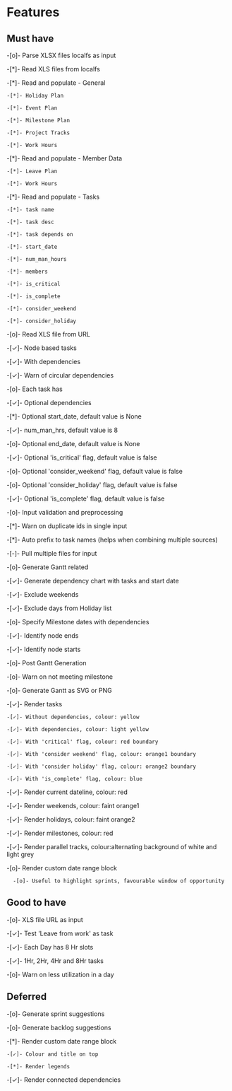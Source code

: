 # Features

## Must have

-[o]- Parse XLSX files localfs as input

  -[*]- Read XLS files from localfs

  -[*]- Read and populate - General

    -[*]- Holiday Plan

    -[*]- Event Plan

    -[*]- Milestone Plan

    -[*]- Project Tracks

    -[*]- Work Hours

  -[*]- Read and populate - Member Data

    -[*]- Leave Plan

    -[*]- Work Hours

  -[*]- Read and populate - Tasks 

    -[*]- task name

    -[*]- task desc

    -[*]- task depends on

    -[*]- start_date

    -[*]- num_man_hours

    -[*]- members

    -[*]- is_critical

    -[*]- is_complete

    -[*]- consider_weekend

    -[*]- consider_holiday

  -[o]- Read XLS file from URL
  
-[✓]- Node based tasks 
  
  -[✓]- With dependencies

  -[✓]- Warn of circular dependencies

-[o]- Each task has 
  
  -[✓]- Optional dependencies
   
  -[*]- Optional start_date, default value is None
  
  -[✓]- num_man_hrs, default value is 8

  -[o]- Optional end_date, default value is None
    
  -[✓]- Optional 'is_critical' flag, default value is false
  
  -[o]- Optional 'consider_weekend' flag, default value is false
  
  -[o]- Optional 'consider_holiday' flag, default value is false
  
  -[✓]- Optional 'is_complete' flag, default value is false

-[o]- Input validation and preprocessing
  
  -[*]- Warn on duplicate ids in single input

  -[*]- Auto prefix to task names (helps when combining multiple sources)
  
  -[-]- Pull multiple files for input
  
-[o]- Generate Gantt related 
  
  -[✓]- Generate dependency chart with tasks and start date

  -[✓]- Exclude weekends
    
  -[✓]- Exclude days from Holiday list
    
  -[o]- Specify Milestone dates with dependencies
  
  -[✓]- Identify node ends 
    
  -[✓]- Identify node starts
  
-[o]- Post Gantt Generation
  
  -[o]- Warn on not meeting milestone

-[o]- Generate Gantt as SVG or PNG

  -[✓]- Render tasks

    -[✓]- Without dependencies, colour: yellow

    -[✓]- With dependencies, colour: light yellow

    -[✓]- With 'critical' flag, colour: red boundary
  
    -[✓]- With 'consider weekend' flag, colour: orange1 boundary
  
    -[✓]- With 'consider holiday' flag, colour: orange2 boundary

    -[✓]- With 'is_complete' flag, colour: blue

  -[✓]- Render current dateline, colour: red
  
  -[✓]- Render weekends, colour: faint orange1

  -[✓]- Render holidays, colour: faint orange2

  -[✓]- Render milestones, colour: red
   
  -[✓]- Render parallel tracks, colour:alternating background of white and light grey
   
  -[o]- Render custom date range block

      -[o]- Useful to highlight sprints, favourable window of opportunity

## Good to have

-[o]- XLS file URL as input
  
-[✓]- Test 'Leave from work' as task

-[✓]- Each Day has 8 Hr slots
  
-[✓]- 1Hr, 2Hr, 4Hr and 8Hr tasks
  
-[o]- Warn on less utilization in a day

## Deferred

-[o]- Generate sprint suggestions
  
-[o]- Generate backlog suggestions
  
-[*]- Render custom date range block

    -[✓]- Colour and title on top

    -[*]- Render legends
 
-[✓]- Render connected dependencies








